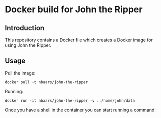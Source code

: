 # Docker build for John the Ripper

## Introduction

This repository contains a Docker file which creates a Docker image for
using John the Ripper.


## Usage

Pull the image:

```
docker pull -t nbaars/john-the-ripper
```

Running:

```
docker run -it nbaars/john-the-ripper -v .:/home/john/data
```

Once you have a shell in the container you can start running a command:
